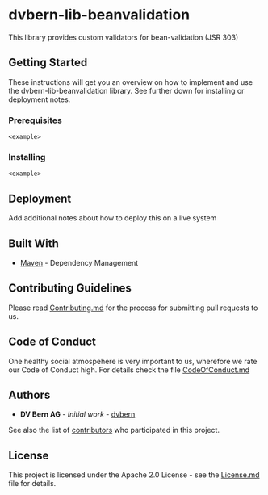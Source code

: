 # dvbern-lib-beanvalidation

This library provides custom validators for bean-validation (JSR 303)

## Getting Started

These instructions will get you an overview on how to implement and use the dvbern-lib-beanvalidation library. See further down for installing or deployment notes.

### Prerequisites

<What things you need to install the software and how to install them>

```
<example>
```

### Installing

<A step by step series of examples to get a development env running>

<This step does this>

```
<example>
```


## Deployment

Add additional notes about how to deploy this on a live system

## Built With

* [Maven](https://maven.apache.org/) - Dependency Management


## Contributing Guidelines

Please read [Contributing.md](CONTRIBUTING.md) for the process for submitting pull requests to us.

## Code of Conduct

One healthy social atmospehere is very important to us, wherefore we rate our Code of Conduct high. For details check the file [CodeOfConduct.md](CODE_OF_CONDUCT.md)

## Authors

* **DV Bern AG** - *Initial work* - [dvbern](https://github.com/dvbern)

See also the list of [contributors](https://github.com/dvbern/lib-beanvalidation/contributors) who participated in this project.

## License

This project is licensed under the Apache 2.0 License - see the [License.md](LICENSE.md) file for details.

